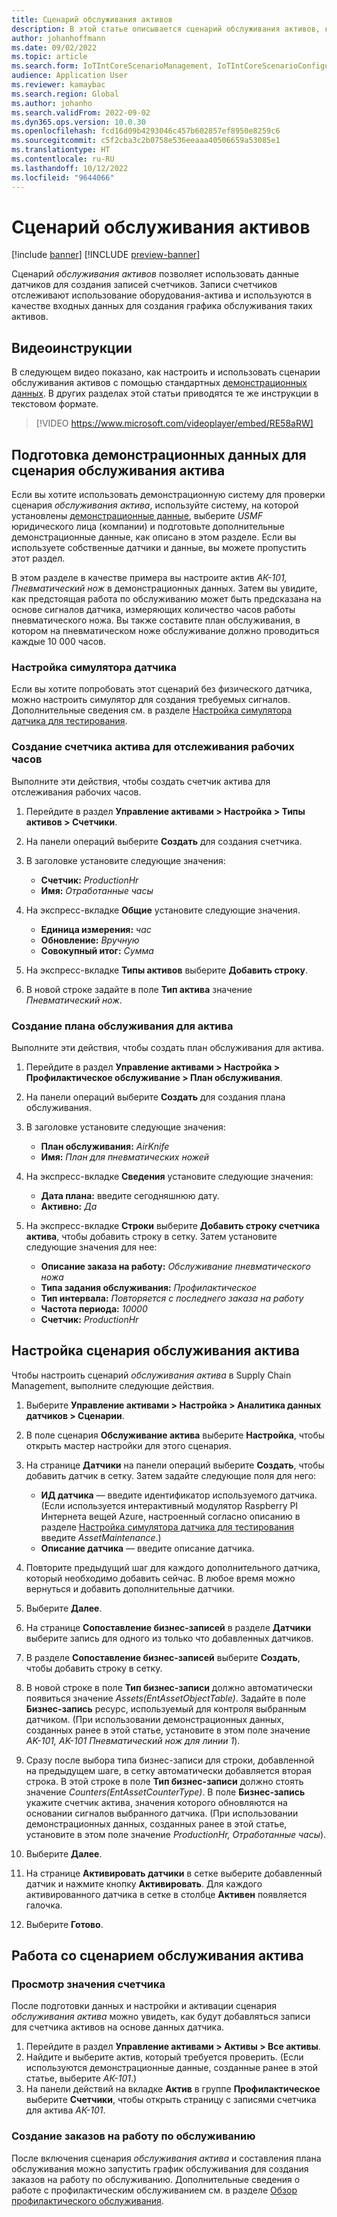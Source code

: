 ```yaml
---
title: Сценарий обслуживания активов
description: В этой статье описывается сценарий обслуживания активов, который позволяет использовать данные датчиков для создания записей счетчиков, отслеживающих использование актива-оборудования.
author: johanhoffmann
ms.date: 09/02/2022
ms.topic: article
ms.search.form: IoTIntCoreScenarioManagement, IoTIntCoreScenarioConfigurationWizardV2, EntAssetCounter
audience: Application User
ms.reviewer: kamaybac
ms.search.region: Global
ms.author: johanho
ms.search.validFrom: 2022-09-02
ms.dyn365.ops.version: 10.0.30
ms.openlocfilehash: fcd16d09b4293046c457b602857ef8950e8259c6
ms.sourcegitcommit: c5f2cba3c2b0758e536eeaaa40506659a53085e1
ms.translationtype: HT
ms.contentlocale: ru-RU
ms.lasthandoff: 10/12/2022
ms.locfileid: "9644066"
---
```

# <a name="the-asset-maintenance-scenario"></a>Сценарий обслуживания активов

[!include [banner](../includes/banner.md)]
[!INCLUDE [preview-banner](../includes/preview-banner.md)]

Сценарий *обслуживания активов* позволяет использовать данные датчиков для создания записей счетчиков. Записи счетчиков отслеживают использование оборудования-актива и используются в качестве входных данных для создания графика обслуживания таких активов.

## <a name="video-instructions"></a>Видеоинструкции

В следующем видео показано, как настроить и использовать сценарии обслуживания активов с помощью стандартных [демонстрационных данных](../../fin-ops-core/fin-ops/get-started/demo-data.md). В других разделах этой статьи приводятся те же инструкции в текстовом формате.

> [!VIDEO https://www.microsoft.com/videoplayer/embed/RE58aRW]

## <a name="prepare-demo-data-for-the-asset-maintenance-scenario"></a>Подготовка демонстрационных данных для сценария обслуживания актива

Если вы хотите использовать демонстрационную систему для проверки сценария *обслуживания актива*, используйте систему, на которой установлены [демонстрационные данные](../../fin-ops-core/fin-ops/get-started/demo-data.md), выберите *USMF* юридического лица (компании) и подготовьте дополнительные демонстрационные данные, как описано в этом разделе. Если вы используете собственные датчики и данные, вы можете пропустить этот раздел.

В этом разделе в качестве примера вы настроите актив *АК-101, Пневматический нож* в демонстрационных данных. Затем вы увидите, как предстоящая работа по обслуживанию может быть предсказана на основе сигналов датчика, измеряющих количество часов работы пневматического ножа. Вы также составите план обслуживания, в котором на пневматическом ноже обслуживание должно проводиться каждые 10 000 часов.

### <a name="set-up-a-sensor-simulator"></a>Настройка симулятора датчика

Если вы хотите попробовать этот сценарий без физического датчика, можно настроить симулятор для создания требуемых сигналов. Дополнительные сведения см. в разделе [Настройка симулятора датчика для тестирования](sdi-set-up-simulated-sensor.md).

### <a name="create-an-asset-counter-to-track-production-hours"></a>Создание счетчика актива для отслеживания рабочих часов

Выполните эти действия, чтобы создать счетчик актива для отслеживания рабочих часов.

1. Перейдите в раздел **Управление активами \> Настройка \> Типы активов \> Счетчики**.
1. На панели операций выберите **Создать** для создания счетчика.
1. В заголовке установите следующие значения:

    - **Счетчик:** *ProductionHr*
    - **Имя:** *Отработанные часы*

1. На экспресс-вкладке **Общие** установите следующие значения.

    - **Единица измерения:** *час*
    - **Обновление:** *Вручную*
    - **Совокупный итог:** *Сумма*

1. На экспресс-вкладке **Типы активов** выберите **Добавить строку**.
1. В новой строке задайте в поле **Тип актива** значение *Пневматический нож*.

### <a name="create-a-maintenance-plan-for-the-asset"></a>Создание плана обслуживания для актива

Выполните эти действия, чтобы создать план обслуживания для актива.

1. Перейдите в раздел **Управление активами \> Настройка \> Профилактическое обслуживание \> План обслуживания**.
1. На панели операций выберите **Создать** для создания плана обслуживания.
1. В заголовке установите следующие значения:

    - **План обслуживания:** *AirKnife*
    - **Имя:** *План для пневматических ножей*

1. На экспресс-вкладке **Сведения** установите следующие значения:

    - **Дата плана:** введите сегодняшнюю дату.
    - **Активно:** *Да*

1. На экспресс-вкладке **Строки** выберите **Добавить строку счетчика актива**, чтобы добавить строку в сетку. Затем установите следующие значения для нее:

    - **Описание заказа на работу:** *Обслуживание пневматического ножа*
    - **Типа задания обслуживания:** *Профилактическое*
    - **Тип интервала:** *Повторяется с последнего заказа на работу*
    - **Частота периода:** *10000*
    - **Счетчик:** *ProductionHr*

## <a name="set-up-the-asset-maintenance-scenario"></a>Настройка сценария обслуживания актива

Чтобы настроить сценарий *обслуживания актива* в Supply Chain Management, выполните следующие действия.

1. Выберите **Управление активами \> Настройка \> Аналитика данных датчиков \> Сценарии**.
1. В поле сценария **Обслуживание актива** выберите **Настройка**, чтобы открыть мастер настройки для этого сценария.
1. На странице **Датчики** на панели операций выберите **Создать**, чтобы добавить датчик в сетку. Затем задайте следующие поля для него:

    - **ИД датчика** — введите идентификатор используемого датчика. (Если используется интерактивный модулятор Raspberry PI Интернета вещей Azure, настроенный согласно описанию в разделе [Настройка симулятора датчика для тестирования](sdi-set-up-simulated-sensor.md) введите *AssetMaintenance*.)
    - **Описание датчика** — введите описание датчика.

1. Повторите предыдущий шаг для каждого дополнительного датчика, который необходимо добавить сейчас. В любое время можно вернуться и добавить дополнительные датчики.
1. Выберите **Далее**.
1. На странице **Сопоставление бизнес-записей** в разделе **Датчики** выберите запись для одного из только что добавленных датчиков.
1. В разделе **Сопоставление бизнес-записей** выберите **Создать**, чтобы добавить строку в сетку.
1. В новой строке в поле **Тип бизнес-записи** должно автоматически появиться значение *Assets(EntAssetObjectTable)*. Задайте в поле **Бизнес-запись** ресурс, используемый для контроля выбранным датчиком. (При использовании демонстрационных данных, созданных ранее в этой статье, установите в этом поле значение *AK-101, AK-101 Пневматический нож для линии 1*).
1. Сразу после выбора типа бизнес-записи для строки, добавленной на предыдущем шаге, в сетку автоматически добавляется вторая строка. В этой строке в поле **Тип бизнес-записи** должно стоять значение *Counters(EntAssetCounterType)*. В поле **Бизнес-запись** укажите счетчик актива, значения которого обновляются на основании сигналов выбранного датчика. (При использовании демонстрационных данных, созданных ранее в этой статье, установите в этом поле значение *ProductionHr, Отработанные часы*).
1. Выберите **Далее**.
1. На странице **Активировать датчики** в сетке выберите добавленный датчик и нажмите кнопку **Активировать**. Для каждого активированного датчика в сетке в столбце **Активен** появляется галочка.
1. Выберите **Готово**.

## <a name="work-with-the-asset-maintenance-scenario"></a>Работа со сценарием обслуживания актива

### <a name="view-counter-values"></a>Просмотр значения счетчика

После подготовки данных и настройки и активации сценария *обслуживания актива* можно увидеть, как будут добавляться записи для счетчика активов на основе данных датчика.

1. Перейдите в раздел **Управление активами \> Активы \> Все активы**.
1. Найдите и выберите актив, который требуется проверить. (Если используются демонстрационные данные, созданные ранее в этой статье, выберите *АК-101*.)
1. На панели действий на вкладке **Актив** в группе **Профилактическое** выберите **Счетчики**, чтобы открыть страницу с записями счетчика для актива *АК-101*.

### <a name="generate-maintenance-work-orders"></a>Создание заказов на работу по обслуживанию

После включения сценария *обслуживания актива* и составления плана обслуживания можно запустить график обслуживания для создания заказов на работу по обслуживанию. Дополнительные сведения о работе с профилактическим обслуживанием см. в разделе [Обзор профилактического обслуживания](../asset-management/preventive-and-reactive-maintenance/preventive-maintenance-overview.md).
